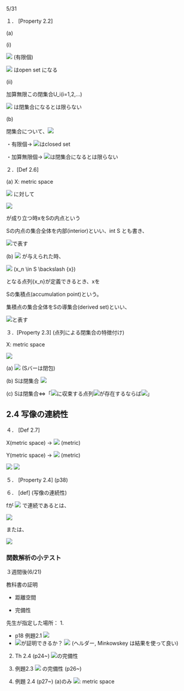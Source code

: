 5/31

１． [Property 2.2]

(a)

(i)

<img src="https://latex.codecogs.com/gif.latex?%5Cdpi%7B150%7D%20U_i%20%7E%20%28i%20%3D%201%2C%20...%2C%20n%29%3A%7E%20open%7Eset"> (有限個)

<img src="https://latex.codecogs.com/gif.latex?%5Cdpi%7B150%7D%20%5CRightarrow%20%5Ccap_%7Bi%3D1%7D%5En%20U_i"> はopen set になる

(ii)

加算無限この閉集合U_i(i=1,2,...)

<img src="https://latex.codecogs.com/gif.latex?%5Cdpi%7B150%7D%20%5CRightarrow%20U_i"> は閉集合になるとは限らない

(b)

閉集合について、<img src="https://latex.codecogs.com/gif.latex?%5Cdpi%7B150%7D%20S_i%20%3D%20X%20%5Cbackslash%20U_i">

・有限個→ <img src="https://latex.codecogs.com/gif.latex?%5Cdpi%7B150%7D%20%5Ccup_%7Bi%3D1%7D%5En%20S_i">はclosed set

・加算無限個→ <img src="https://latex.codecogs.com/gif.latex?%5Cdpi%7B150%7D%20%5Ccup_%7Bi%3D1%7D%5En%20S_i">は閉集合になるとは限らない

２．[Def 2.6]

(a) X: metric space

<img src="https://latex.codecogs.com/gif.latex?%5Cdpi%7B150%7D%20S%5Csubset%20X%2C%20x%5Cin%20S"> に対して

<img src="https://latex.codecogs.com/gif.latex?%5Cdpi%7B150%7D%20%5Cexists%20r%20%3E%200%3B%20B%28x%2C%20r%29%20%5Csubset%20S">

が成り立つ時xをSの内点という

Sの内点の集合全体を内部(interior)といい、int S とも書き、

<img src="https://latex.codecogs.com/gif.latex?%5Cdpi%7B150%7D%20S%5E0">で表す

(b) <img src="https://latex.codecogs.com/gif.latex?%5Cdpi%7B150%7D%20x%20%5Cin%20S"> が与えられた時、

<img src="https://latex.codecogs.com/gif.latex?%5Cdpi%7B150%7D%20x_n%20%5Crightarrow%20x"> (x_n \in S \backslash \{x\})

となる点列{x_n}が定義できるとき、xを

Sの集積点(accumulation point)という。

集積点の集合全体をSの導集合(derived set)といい、

<img src="https://latex.codecogs.com/gif.latex?%5Cdpi%7B150%7D%20S%5Ed">と表す

３．[Property 2.3] (点列による閉集合の特徴付け)

X: metric space

<img src="https://latex.codecogs.com/gif.latex?%5Cdpi%7B150%7D%20S%20%5Csubset%20X">

(a) <img src="https://latex.codecogs.com/gif.latex?%5Cdpi%7B150%7D%20%5Coverline%20S%20%3D%20S%20%5Ccup%20S%5Ed"> (Sバーは閉包)

(b) Sは閉集合 <img src="https://latex.codecogs.com/gif.latex?%5Cdpi%7B150%7D%20%5CRightarrow%20S%5Ed%20%5Csubset%20S%7E%7E%7E%28S%3D%5Coverline%20S%29">

(c) Sは閉集合⇔「<img src="https://latex.codecogs.com/gif.latex?%5Cdpi%7B150%7D%20x%5Cin%20X">に収束する点列<img src="https://latex.codecogs.com/gif.latex?%5Cdpi%7B150%7D%20x_n%5Cin%20S">が存在するならば<img src="https://latex.codecogs.com/gif.latex?%5Cdpi%7B150%7D%20x%5Cin%20S">」


## 2.4 写像の連続性

４． [Def 2.7]

X(metric space) -> <img src="https://latex.codecogs.com/gif.latex?%5Cdpi%7B150%7D%20d_X"> (metric)

Y(metric space) -> <img src="https://latex.codecogs.com/gif.latex?%5Cdpi%7B150%7D%20d_Y"> (metric)

<img src="https://latex.codecogs.com/gif.latex?%5Cdpi%7B150%7D%20D%5Csubset%20X%2C%20f%3A%20D%5Crightarrow%20Y">

<img src="https://latex.codecogs.com/gif.latex?%5Cdpi%7B150%7D%20%5Cdisplaystyle%20%5Clim_%7Bx%5Crightarrow%20%5Cxi%7Df%28x%29%3D%5Calpha">

５． [Property 2.4] (p38)

６． [def] (写像の連続性)

fが <img src="https://latex.codecogs.com/gif.latex?%5Cdpi%7B150%7D%20%5Cxi%20%5Cin%20D"> で連続であるとは、

<img src="https://latex.codecogs.com/gif.latex?%5Cdpi%7B150%7D%20x%5Crightarrow%5Cxi%20%5CRightarrow%20f%28x%29%20%5Crightarrow%20f%28%5Cxi%20%29">

または、

<img src="https://latex.codecogs.com/gif.latex?%5Cdpi%7B150%7D%20f%28D%5Ccap%20B_X%28%5Cxi%20%2C%5Cdelta%29%29%20%5Csubset%20B_Y%28f%28%5Cxi%20%29%2C%20%5Cvarepsilon%29">

### 関数解析の小テスト

３週間後(6/21)

教科書の証明

* 距離空間

* 完備性

先生が指定した場所：
1.
  - p18 例題2.1 <img src="https://latex.codecogs.com/gif.latex?%5Cdpi%7B150%7D%20%28l%5Ep%2C%20d_p%29">
  - <img src="https://latex.codecogs.com/gif.latex?%5Cdpi%7B150%7D%20D_1%2C%20D_2%2C%20D_3">が証明できるか？ <img src="https://latex.codecogs.com/gif.latex?%5Cdpi%7B150%7D%20%28l%5E%u221E%2C%20d_%u221E%29">
  (ヘルダー, Minkowskey は結果を使って良い)
2. Th 2.4 (p24~)
  <img src="https://latex.codecogs.com/gif.latex?%5Cdpi%7B150%7D%20%5Cmathbb%20R%2C%20%5CBbb%20R%5EN">の完備性
2. 例題2.3 <img src="https://latex.codecogs.com/gif.latex?%5Cdpi%7B150%7D%20l%5Ep"> の完備性 (p26~)

4. 例題 2.4 (p27~) (a)のみ
  <img src="https://latex.codecogs.com/gif.latex?%5Cdpi%7B150%7D%20%28C%5Ba%2Cb%5D%2Cd_p%29">: metric space
